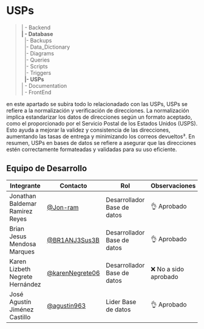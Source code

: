 # USPs
>| - Backend <br>
>**| - Database** <br>
>&nbsp;&nbsp;|- Backups<br>
>&nbsp;&nbsp;|- Data_Dictionary<br>
>&nbsp;&nbsp;|- Diagrams<br>
>&nbsp;&nbsp;|- Queries<br>
>&nbsp;&nbsp;|- Scripts<br>
>&nbsp;&nbsp;|- Triggers<br>
>&nbsp;&nbsp;**|- USPs**<br>
>| - Documentation<br>
>| - FrontEnd

en este apartado se subira todo lo relacionadado con las USPs, USPs se refiere a la normalización y verificación de direcciones. La normalización implica estandarizar los datos de direcciones según un formato aceptado, como el proporcionado por el Servicio Postal de los Estados Unidos (USPS). Esto ayuda a mejorar la validez y consistencia de las direcciones, aumentando las tasas de entrega y minimizando los correos devueltos³. En resumen, USPs en bases de datos se refiere a asegurar que las direcciones estén correctamente formateadas y validadas para su uso eficiente. 
  ## Equipo de Desarrollo

|Integrante|Contacto|Rol|Observaciones|
|----------|-------|---|-------------|
| Jonathan Baldemar Ramirez Reyes|[@Jon-ram](https://github.com/Jon-ram)|Desarrollador Base de datos|👌 Aprobado 
| Brian Jesus Mendosa Marques|[@BR1ANJ3Sus3B](https://github.com/BR1ANJ3Sus3B)|Desarrollador Base de datos|👌 Aprobado 
| Karen Lizbeth Negrete Hernández|[@karenNegrete06](https://github.com/karenNegrete06)| Desarrollador Base de datos|❌ No a sido aprobado
| José Agustín Jiménez Castillo|[@agustin963](https://github.com/agustin963)|Lider  Base de datos |👌 Aprobado
